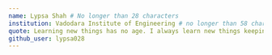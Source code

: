 ```yaml
---
name: Lypsa Shah # No longer than 28 characters
institution: Vadodara Institute of Engineering # no longer than 58 characters
quote: Learning new things has no age. I always learn new things keeping in mind that, I learned more than yesterday and less than tomorrow. # no longer than 100 characters, avoid using quotes(") to guarantee the format remains the same.
github_user: lypsa028
---
```

